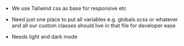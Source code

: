 - We use Tailwind css as base for responsive etc
- Need just one place to put all variables
  e.g. globals.scss or whatever
  and all our custom classes should live in that file for developer ease

- Needs light and dark mode
